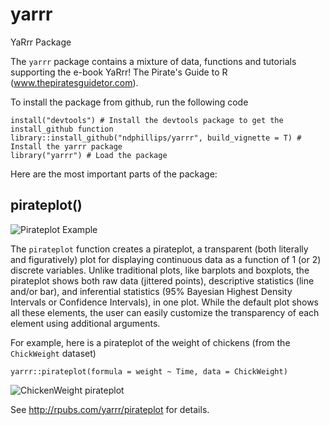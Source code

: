 # yarrr
YaRrr Package

The `yarrr` package contains a mixture of data, functions and tutorials supporting the e-book YaRrr! The Pirate's Guide to R (www.thepiratesguidetor.com). 

To install the package from github, run the following code

```
install("devtools") # Install the devtools package to get the install_github function
library::install_github("ndphillips/yarrr", build_vignette = T) # Install the yarrr package
library("yarrr") # Load the package
```

Here are the most important parts of the package:

## pirateplot()

![Pirateplot Example](http://nathanieldphillips.com/wp-content/uploads/2016/08/ppExample.png)

The `pirateplot` function creates a pirateplot, a transparent (both literally and figuratively) plot for displaying continuous data as a function of 1 (or 2) discrete variables. Unlike traditional plots, like barplots and boxplots, the pirateplot shows both raw data (jittered points), descriptive statistics (line and/or bar), and inferential statistics (95% Bayesian Highest Density Intervals or Confidence Intervals), in one plot. While the default plot shows all these elements, the user can easily customize the transparency of each element using additional arguments. 

For example, here is a pirateplot of the weight of chickens (from the `ChickWeight` dataset)

`yarrr::pirateplot(formula = weight ~ Time, data = ChickWeight)`

![ChickenWeight pirateplot](http://nathanieldphillips.com/wp-content/uploads/2016/08/chickenplot.png)

See http://rpubs.com/yarrr/pirateplot for details.



